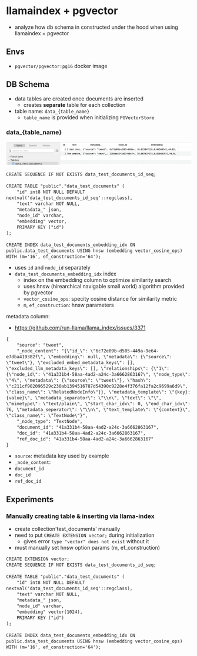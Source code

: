 # llamaindex + pgvector
* analyze how db schema in constructed under the hood when using llamaindex + pgvector

## Envs
* `pgvector/pgvector:pg16` docker image

## DB Schema
* data tables are created once documents are inserted
    * creates **separate** table for each collection
* table name: `data_{table_name}`
    * `table_name` is provided when initializing `PGVectorStore`

### data_{table_name}
![table](./figs/llamaindex_pgvector_table.png)
```
CREATE SEQUENCE IF NOT EXISTS data_test_documents_id_seq;

CREATE TABLE "public"."data_test_documents" (
    "id" int8 NOT NULL DEFAULT nextval('data_test_documents_id_seq'::regclass),
    "text" varchar NOT NULL,
    "metadata_" json,
    "node_id" varchar,
    "embedding" vector,
    PRIMARY KEY ("id")
);

CREATE INDEX data_test_documents_embedding_idx ON public.data_test_documents USING hnsw (embedding vector_cosine_ops) WITH (m='16', ef_construction='64');
```
* uses `id` and `node_id` separately
* `data_test_documents_embedding_idx` index
    * index on the embedding column to optimize similarity search
    * uses hnsw (hirearchical navigable small world) algorithm provided by pgvector
    * `vector_cosine_ops`: specity cosine distance for similarity metric
    * `m`, `ef_construction`: hnsw parameters

metadata column:
* https://github.com/run-llama/llama_index/issues/3371
```
{
    "source": "tweet",
    "_node_content": "{\"id_\": \"6c72e09b-d505-449a-9e64-e7dba419382f\", \"embedding\": null, \"metadata\": {\"source\": \"tweet\"}, \"excluded_embed_metadata_keys\": [], \"excluded_llm_metadata_keys\": [], \"relationships\": {\"1\": {\"node_id\": \"41a331b4-58aa-4ad2-a24c-3a6662863167\", \"node_type\": \"4\", \"metadata\": {\"source\": \"tweet\"}, \"hash\": \"c211cf902096529c230ab1394516787d54390c9228e4f376fa12fa2c9699a6d9\", \"class_name\": \"RelatedNodeInfo\"}}, \"metadata_template\": \"{key}: {value}\", \"metadata_separator\": \"\\n\", \"text\": \"\", \"mimetype\": \"text/plain\", \"start_char_idx\": 0, \"end_char_idx\": 76, \"metadata_seperator\": \"\\n\", \"text_template\": \"{content}\", \"class_name\": \"TextNode\"}",
    "_node_type": "TextNode",
    "document_id": "41a331b4-58aa-4ad2-a24c-3a6662863167",
    "doc_id": "41a331b4-58aa-4ad2-a24c-3a6662863167",
    "ref_doc_id": "41a331b4-58aa-4ad2-a24c-3a6662863167"
}
```
* `source`: metadata key used by example
* `_node_content`:
* `document_id`
* `doc_id`
* `ref_doc_id`

## Experiments
### Manually creating table & inserting via llama-index
* create collection'test_documents' manually
* need to put `CREATE EXTENSION vector;` during initialization
    * gives error `type "vector" does not exist` without it
* must manually set hnsw option params (m, ef_construction)
```
CREATE EXTENSION vector;
CREATE SEQUENCE IF NOT EXISTS data_test_documents_id_seq;

CREATE TABLE "public"."data_test_documents" (
    "id" int8 NOT NULL DEFAULT nextval('data_test_documents_id_seq'::regclass),
    "text" varchar NOT NULL,
    "metadata_" json,
    "node_id" varchar,
    "embedding" vector(1024),
    PRIMARY KEY ("id")
);

CREATE INDEX data_test_documents_embedding_idx ON public.data_test_documents USING hnsw (embedding vector_cosine_ops) WITH (m='16', ef_construction='64');
```